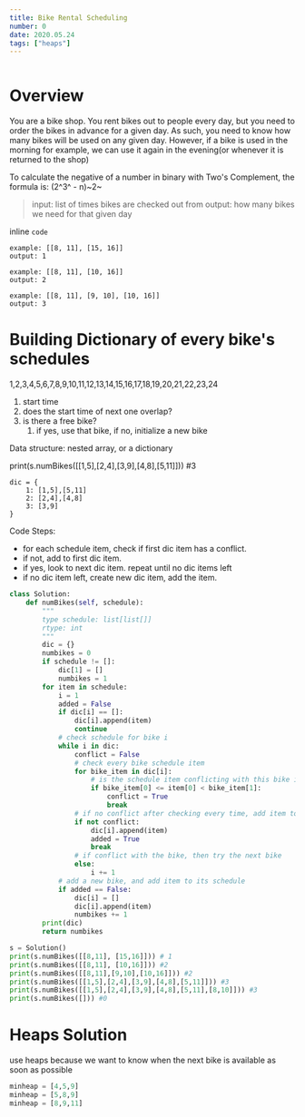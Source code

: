 ```yaml
---
title: Bike Rental Scheduling
number: 0
date: 2020.05.24
tags: ["heaps"]
---
```


```toc

```

# Overview
You are a bike shop. You rent bikes out to people every day, but you need to order the bikes in advance for a given day. As such, you need to know how many bikes will be used on any given day. However, if a bike is used in the morning for example, we can use it again in the evening(or whenever it is returned to the shop)

To calculate the negative of a number in binary with Two's Complement, the formula is: (2^3^ - n)~2~

> input: list of times bikes are checked out from output: how many bikes we need for that given day  

inline `code`

```text
example: [[8, 11], [15, 16]]
output: 1

example: [[8, 11], [10, 16]]
output: 2

example: [[8, 11], [9, 10], [10, 16]]
output: 3
```

# Building Dictionary of every bike's schedules
1,2,3,4,5,6,7,8,9,10,11,12,13,14,15,16,17,18,19,20,21,22,23,24

1. start time
2. does the start time of next one overlap?
3. is there a free bike?
	1. if yes, use that bike, if no, initialize a new bike

Data structure: nested array, or a dictionary

print(s.numBikes([[1,5],[2,4],[3,9],[4,8],[5,11]])) #3

```text
dic = {
    1: [1,5],[5,11]
    2: [2,4],[4,8]
    3: [3,9]
}
```

Code Steps:

* for each schedule item, check if first dic item has a conflict.
* if not, add to first dic item.
* if yes, look to next dic item. repeat until no dic items left
* if no dic item left, create new dic item, add the item.

```python
class Solution:
    def numBikes(self, schedule):
        """
        type schedule: list[list[]]
        rtype: int 
        """
        dic = {}
        numbikes = 0
        if schedule != []:
            dic[1] = []
            numbikes = 1
        for item in schedule:
            i = 1
            added = False
            if dic[i] == []:
                dic[i].append(item)
                continue
            # check schedule for bike i
            while i in dic:
                conflict = False
                # check every bike schedule item
                for bike_item in dic[i]:
                    # is the schedule item conflicting with this bike i's schedule item j
                    if bike_item[0] <= item[0] < bike_item[1]:
                        conflict = True
                        break
                # if no conflict after checking every time, add item to bike i's schedule
                if not conflict:
                    dic[i].append(item)
                    added = True
                    break
                # if conflict with the bike, then try the next bike
                else:
                    i += 1
            # add a new bike, and add item to its schedule
            if added == False:
                dic[i] = []
                dic[i].append(item)
                numbikes += 1
        print(dic)
        return numbikes

s = Solution()
print(s.numBikes([[8,11], [15,16]])) # 1
print(s.numBikes([[8,11], [10,16]])) #2
print(s.numBikes([[8,11],[9,10],[10,16]])) #2
print(s.numBikes([[1,5],[2,4],[3,9],[4,8],[5,11]])) #3
print(s.numBikes([[1,5],[2,4],[3,9],[4,8],[5,11],[8,10]])) #3
print(s.numBikes([])) #0
```

# Heaps Solution
use heaps because we want to know when the next bike is available as soon as possible

```python
minheap = [4,5,9]
minheap = [5,8,9]
minheap = [8,9,11]
```
